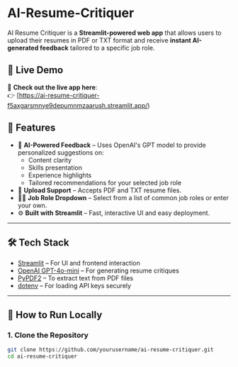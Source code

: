 # AI-Resume-Critiquer
AI Resume Critiquer is a **Streamlit-powered web app** that allows users to upload their resumes in PDF or TXT format and receive **instant AI-generated feedback** tailored to a specific job role.

## 🔗 Live Demo

🚀 **Check out the live app here**:  
👉 [https://ai-resume-critiquer-f5axgarsmnye9depumnmzaarush.streamlit.app/)


## 🚀 Features

- 🧠 **AI-Powered Feedback** – Uses OpenAI's GPT model to provide personalized suggestions on:
  - Content clarity
  - Skills presentation
  - Experience highlights
  - Tailored recommendations for your selected job role
- 📂 **Upload Support** – Accepts PDF and TXT resume files.
- 👨‍💼 **Job Role Dropdown** – Select from a list of common job roles or enter your own.
- ⚙️ **Built with Streamlit** – Fast, interactive UI and easy deployment.

---

## 🛠️ Tech Stack

- [Streamlit](https://streamlit.io/) – For UI and frontend interaction
- [OpenAI GPT-4o-mini](https://platform.openai.com/) – For generating resume critiques
- [PyPDF2](https://pypi.org/project/PyPDF2/) – To extract text from PDF files
- [dotenv](https://pypi.org/project/python-dotenv/) – For loading API keys securely

---

## 🔧 How to Run Locally

### 1. Clone the Repository

```bash
git clone https://github.com/yourusername/ai-resume-critiquer.git
cd ai-resume-critiquer
